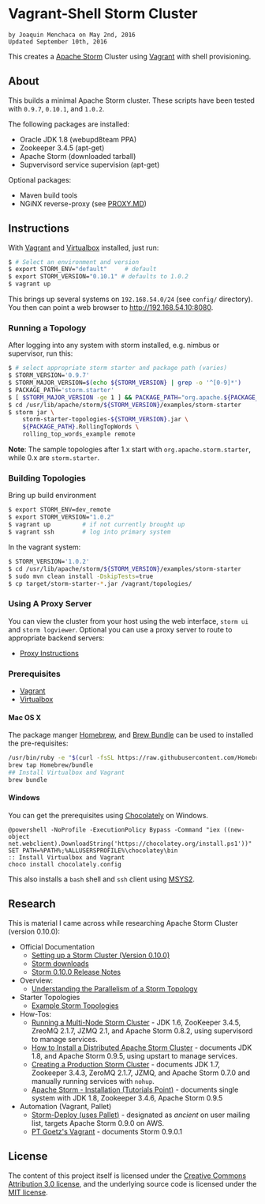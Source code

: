 # **Vagrant-Shell Storm Cluster**

    by Joaquin Menchaca on May 2nd, 2016
    Updated September 10th, 2016

This creates a [Apache Storm](http://storm.apache.org/) Cluster using [Vagrant](https://www.vagrantup.com/) with shell provisioning.

## **About**

This builds a minimal Apache Storm cluster.  These scripts have been tested with `0.9.7`, `0.10.1`, and `1.0.2`.

The following packages are installed:
 * Oracle JDK 1.8 (webupd8team PPA)
 * Zookeeper 3.4.5 (apt-get)
 * Apache Storm (downloaded tarball)
 * Supvervisord service supervision (apt-get)

Optional packages:  
 * Maven build tools
 * NGiNX reverse-proxy (see [PROXY.MD](PROXY.MD))

## **Instructions**

With [Vagrant](https://www.vagrantup.com/) and [Virtualbox](https://www.virtualbox.org/wiki/Downloads) installed, just run:

```bash
$ # Select an environment and version
$ export STORM_ENV="default"     # default
$ export STORM_VERSION="0.10.1" # defaults to 1.0.2
$ vagrant up
```

This brings up several systems on `192.168.54.0/24` (see `config/` directory). You then can point a web browser to http://192.168.54.10:8080.

### **Running a Topology**

After logging into any system with storm installed, e.g. nimbus or supervisor, run this:

```bash
$ # select appropriate storm starter and package path (varies)
$ STORM_VERSION='0.9.7'
$ STORM_MAJOR_VERSION=$(echo ${STORM_VERSION} | grep -o '^[0-9]*')
$ PACKAGE_PATH='storm.starter'
$ [ $STORM_MAJOR_VERSION -ge 1 ] && PACKAGE_PATH="org.apache.${PACKAGE_PATH}"
$ cd /usr/lib/apache/storm/${STORM_VERSION}/examples/storm-starter
$ storm jar \
    storm-starter-topologies-${STORM_VERSION}.jar \
    ${PACKAGE_PATH}.RollingTopWords \
    rolling_top_words_example remote
```

**Note**: The sample topologies after 1.x start with `org.apache.storm.starter`, while 0.x are `storm.starter`.

### **Building Topologies**

Bring up build environment
```bash
$ export STORM_ENV=dev_remote
$ export STORM_VERSION="1.0.2"
$ vagrant up         # if not currently brought up
$ vagrant ssh        # log into primary system
```

In the vagrant system:

```bash
$ STORM_VERSION='1.0.2'
$ cd /usr/lib/apache/storm/${STORM_VERSION}/examples/storm-starter
$ sudo mvn clean install -DskipTests=true
$ cp target/storm-starter-*.jar /vagrant/topologies/
```

### **Using A Proxy Server**

You can view the cluster from your host using the web interface, `storm ui` and `storm logviewer`.  Optional you can use a proxy server to route to appropriate backend servers:

 * [Proxy Instructions](PROXY.MD)

### **Prerequisites**

 *  [Vagrant](https://www.vagrantup.com/)
 *  [Virtualbox](https://www.virtualbox.org/wiki/Downloads)

#### **Mac OS X**

The package manger [Homebrew](http://brew.sh/), and [Brew Bundle](https://github.com/Homebrew/homebrew-bundle) can be used to installed the pre-requisites:

```bash
/usr/bin/ruby -e "$(curl -fsSL https://raw.githubusercontent.com/Homebrew/install/master/install)"
brew tap Homebrew/bundle
## Install Virtualbox and Vagrant
brew bundle
```

#### **Windows**

You can get the prerequisites using [Chocolately](https://chocolatey.org/) on Windows.  

```batch
@powershell -NoProfile -ExecutionPolicy Bypass -Command "iex ((new-object net.webclient).DownloadString('https://chocolatey.org/install.ps1'))"
SET PATH=%PATH%;%ALLUSERSPROFILE%\chocolatey\bin
:: Install Virtualbox and Vagrant
choco install chocolately.config
```

This also installs a `bash` shell and `ssh` client using [MSYS2](https://msys2.github.io/).

## **Research**

This is material I came across while researching Apache Storm Cluster (version 0.10.0):

* Official Documentation
  * [Setting up a Storm Cluster (Version 0.10.0)](http://storm.apache.org/releases/0.10.0/Setting-up-a-Storm-cluster.html)
  * [Storm downloads](http://storm.apache.org/downloads.html)
  * [Storm 0.10.0 Release Notes](https://github.com/apache/storm/blob/v0.10.0/CHANGELOG.md)
* Overview:
  * [Understanding the Parallelism of a Storm Topology](http://www.michael-noll.com/blog/2012/10/16/understanding-the-parallelism-of-a-storm-topology/)
* Starter Topologies
  * [Example Storm Topologies](https://github.com/apache/storm/tree/v0.10.0/examples/storm-starter)
* How-Tos:
  * [Running a Multi-Node Storm Cluster](http://www.michael-noll.com/tutorials/running-multi-node-storm-cluster/) - JDK 1.6, ZooKeeper 3.4.5, ZreoMQ 2.1.7, JZMQ 2.1, and Apache Storm 0.8.2, using supervisord to manage services.
  * [How to Install a Distributed Apache Storm Cluster](http://knowm.org/how-to-install-a-distributed-apache-storm-cluster/) - documents JDK 1.8, and Apache Storm 0.9.5, using upstart to manage services.
  * [Creating a Production Storm Cluster](http://tutorials.github.io/pages/creating-a-production-storm-cluster.html?ts=1340499018#.VyeUqz87Snc) - documents JDK 1.7, Zookeeper 3.4.3, ZeroMQ 2.1.7, JZMQ, and Apache Storm 0.7.0 and manually running services with `nohup`.
  * [Apache Storm - Installation (Tutorials Point)](http://www.tutorialspoint.com/apache_storm/apache_storm_installation.htm) - documents single  system with JDK 1.8, Zookeeper 3.4.6, Apache Storm 0.9.5
* Automation (Vagrant, Pallet)
  * [Storm-Deploy (uses Pallet)](https://github.com/nathanmarz/storm-deploy) - designated as *ancient* on user mailing list, targets Apache Storm 0.9.0 on AWS.
  * [PT Goetz's Vagrant](https://github.com/ptgoetz/storm-vagrant) - documents Storm 0.9.0.1

## **License**

The content of this project itself is licensed under the [Creative Commons Attribution 3.0 license](http://creativecommons.org/licenses/by/3.0/us/deed.en_US), and the underlying source code is licensed under the [MIT license](http://opensource.org/licenses/mit-license.php).
